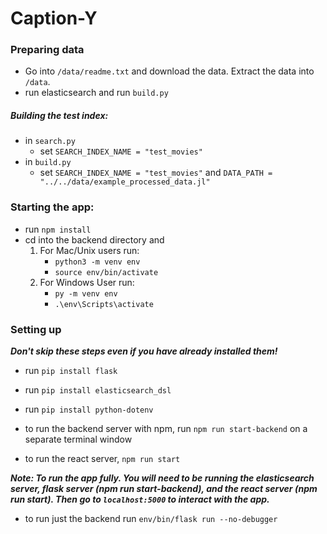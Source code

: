 # Caption-Y

### Preparing data
- Go into ```/data/readme.txt``` and download the data. Extract the data into ```/data```.
- run elasticsearch and run ```build.py```

##### Building the test index:
- in ```search.py``` 
    - set ```SEARCH_INDEX_NAME = "test_movies" ```
- in ```build.py```
    - set ```SEARCH_INDEX_NAME = "test_movies"``` and ```DATA_PATH = "../../data/example_processed_data.jl"```

### Starting the app:
- run ```npm install```
- cd into the backend directory and
  1.  For Mac/Unix users run:
        - ```python3 -m venv env```
        - ```source env/bin/activate```
  2. For Windows User run:
        - ```py -m venv env```
        - ```.\env\Scripts\activate```

### Setting up
***Don't skip these steps even if you have already installed them!***
- run ```pip install flask```
- run ```pip install elasticsearch_dsl```
- run ```pip install python-dotenv```

- to run the backend server with npm, run ```npm run start-backend``` on a separate terminal window
- to run the react server, ```npm run start```  

***Note: To run the app fully. You will need to be running the elasticsearch server, flask server (npm run start-backend), and the react server (npm run start). Then go to ```localhost:5000``` to interact with the app.***

- to run just the backend run ```env/bin/flask run --no-debugger```

